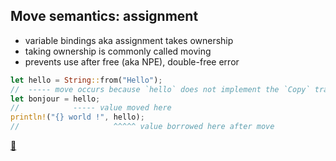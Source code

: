 ## Move semantics: assignment

* variable bindings aka assignment takes ownership
* taking ownership is commonly called moving
* prevents use after free (aka NPE), double-free error

```rust
let hello = String::from("Hello");
//  ----- move occurs because `hello` does not implement the `Copy` trait
let bonjour = hello;
//            ----- value moved here
println!("{} world !", hello);
//                     ^^^^^ value borrowed here after move
```

[📒](https://doc.rust-lang.org/1.17.0/book/ownership.html#move-semantics)